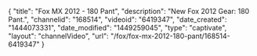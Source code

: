 {
    "title": "Fox MX 2012 - 180 Pant",
    "description": "New Fox 2012 Gear: 180 Pant.",
    "channelid": "168514",
    "videoid": "6419347",
    "date_created": "1444073331",
    "date_modified": "1449259045",
    "type": "captivate",
    "layout": "channelVideo",
    "url": "\/fox\/fox-mx-2012-180-pant\/168514-6419347"
}